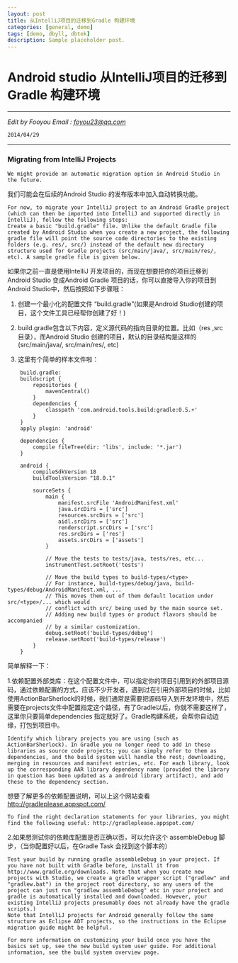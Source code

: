 ```yaml
---
layout: post
title: 从IntelliJ项目的迁移到Gradle 构建环境
categories: [general, demo]
tags: [demo, dbyll, dbtek]
description: Sample placeholder post.
---
```


<!DOCTYPE html>
<html>
<head>
<meta charset="utf-8">
<title>2014-04-29-Migrate-to-Android-studio.md</title>
<link rel="stylesheet" href="https://stackedit.io/res-min/themes/base.css" />
<script type="text/javascript" src="https://stackedit.io/libs/MathJax/MathJax.js?config=TeX-AMS_HTML"></script>
</head>
<body><div class="container"><h1 id="android-studio-从intellij项目的迁移到gradle-构建环境">Android studio 从IntelliJ项目的迁移到Gradle 构建环境</h1>

<hr>

<p><em>Edit by Fooyou Email : <a href="mailto:foyou23@qq.com">foyou23@qq.com</a></em> </p>

<pre><code>2014/04/29
</code></pre>

<hr>

<h3 id="migrating-from-intellij-projects">Migrating from IntelliJ Projects</h3>

<pre><code>We might provide an automatic migration option in Android Studio in the future.
</code></pre>

<p>我们可能会在后续的Android Studio 的发布版本中加入自动转换功能。</p>

<pre><code>For now, to migrate your IntelliJ project to an Android Gradle project (which can then be imported into IntelliJ and supported directly in IntelliJ), follow the following steps:
Create a basic "build.gradle" file. Unlike the default Gradle file created by Android Studio when you create a new project, the following gradle file will point the source code directories to the existing folders (e.g. res/, src/) instead of the default new directory structure used for Gradle projects (src/main/java/, src/main/res/, etc). A sample gradle file is given below.
</code></pre>

<p>如果你之前一直是使用IntelliJ 开发项目的，而现在想要把你的项目迁移到Android Studio 变成Android Gradle 项目的话，你可以直接导入你的项目到Android Studio中，然后按照如下步骤哦：</p>

<ol>
<li><p>创建一个最小化的配置文件 “build.gradle”(如果是Android Studio创建的项目，这个文件工具已经帮你创建了好！)</p></li>
<li><p>build.gradle包含以下内容，定义源代码的指向目录的位置。比如（res ,src 目录），而Android Studio                      创建的项目，默认的目录结构是这样的(src/main/java/, src/main/res/, etc)</p></li>
<li><p>这里有个简单的样本文件啦：</p></li>
</ol>

<pre class="prettyprint prettyprinted"><code><span class="pln">    build</span><span class="pun">.</span><span class="pln">gradle</span><span class="pun">:</span><span class="pln">
    buildscript </span><span class="pun">{</span><span class="pln">
        repositories </span><span class="pun">{</span><span class="pln">
            mavenCentral</span><span class="pun">()</span><span class="pln">
        </span><span class="pun">}</span><span class="pln">
        dependencies </span><span class="pun">{</span><span class="pln">
            classpath </span><span class="str">'com.android.tools.build:gradle:0.5.+'</span><span class="pln">
        </span><span class="pun">}</span><span class="pln">
    </span><span class="pun">}</span><span class="pln">
    apply plugin</span><span class="pun">:</span><span class="pln"> </span><span class="str">'android'</span><span class="pln">

    dependencies </span><span class="pun">{</span><span class="pln">
        compile fileTree</span><span class="pun">(</span><span class="pln">dir</span><span class="pun">:</span><span class="pln"> </span><span class="str">'libs'</span><span class="pun">,</span><span class="pln"> include</span><span class="pun">:</span><span class="pln"> </span><span class="str">'*.jar'</span><span class="pun">)</span><span class="pln">
    </span><span class="pun">}</span><span class="pln">

    android </span><span class="pun">{</span><span class="pln">
        compileSdkVersion </span><span class="lit">18</span><span class="pln">
        buildToolsVersion </span><span class="str">"18.0.1"</span><span class="pln">

        sourceSets </span><span class="pun">{</span><span class="pln">
            main </span><span class="pun">{</span><span class="pln">
                manifest</span><span class="pun">.</span><span class="pln">srcFile </span><span class="str">'AndroidManifest.xml'</span><span class="pln">
                java</span><span class="pun">.</span><span class="pln">srcDirs </span><span class="pun">=</span><span class="pln"> </span><span class="pun">[</span><span class="str">'src'</span><span class="pun">]</span><span class="pln">
                resources</span><span class="pun">.</span><span class="pln">srcDirs </span><span class="pun">=</span><span class="pln"> </span><span class="pun">[</span><span class="str">'src'</span><span class="pun">]</span><span class="pln">
                aidl</span><span class="pun">.</span><span class="pln">srcDirs </span><span class="pun">=</span><span class="pln"> </span><span class="pun">[</span><span class="str">'src'</span><span class="pun">]</span><span class="pln">
                renderscript</span><span class="pun">.</span><span class="pln">srcDirs </span><span class="pun">=</span><span class="pln"> </span><span class="pun">[</span><span class="str">'src'</span><span class="pun">]</span><span class="pln">
                res</span><span class="pun">.</span><span class="pln">srcDirs </span><span class="pun">=</span><span class="pln"> </span><span class="pun">[</span><span class="str">'res'</span><span class="pun">]</span><span class="pln">
                assets</span><span class="pun">.</span><span class="pln">srcDirs </span><span class="pun">=</span><span class="pln"> </span><span class="pun">[</span><span class="str">'assets'</span><span class="pun">]</span><span class="pln">
            </span><span class="pun">}</span><span class="pln">

            </span><span class="com">// Move the tests to tests/java, tests/res, etc...</span><span class="pln">
            instrumentTest</span><span class="pun">.</span><span class="pln">setRoot</span><span class="pun">(</span><span class="str">'tests'</span><span class="pun">)</span><span class="pln">

            </span><span class="com">// Move the build types to build-types/&lt;type&gt;</span><span class="pln">
            </span><span class="com">// For instance, build-types/debug/java, build-types/debug/AndroidManifest.xml, ...</span><span class="pln">
            </span><span class="com">// This moves them out of them default location under src/&lt;type&gt;/... which would</span><span class="pln">
            </span><span class="com">// conflict with src/ being used by the main source set.</span><span class="pln">
            </span><span class="com">// Adding new build types or product flavors should be accompanied</span><span class="pln">
            </span><span class="com">// by a similar customization.</span><span class="pln">
            debug</span><span class="pun">.</span><span class="pln">setRoot</span><span class="pun">(</span><span class="str">'build-types/debug'</span><span class="pun">)</span><span class="pln">
            release</span><span class="pun">.</span><span class="pln">setRoot</span><span class="pun">(</span><span class="str">'build-types/release'</span><span class="pun">)</span><span class="pln">
        </span><span class="pun">}</span><span class="pln">
    </span><span class="pun">}</span></code></pre>

<p>简单解释一下：</p>

<p>1.依赖配置外部类库：在这个配置文件中，可以指定你的项目引用到的外部项目源码，通过依赖配置的方式，应该不少开发者，遇到过在引用外部项目的时候，比如 使用ActionBarSherlock的时候，我们通常是需要把源码导入到开发环境中，然后需要在projects文件中配置指定这个路径，有了Gradle以后，你就不需要这样了，这里你只要简单dependencies 指定就好了。Gradle构建系统，会帮你自动边缘，打包到项目中。</p>

<pre><code>Identify which library projects you are using (such as ActionBarSherlock). In Gradle you no longer need to add in these libraries as source code projects; you can simply refer to them as dependencies, and the build system will handle the rest; downloading, merging in resources and manifest entries, etc. For each library, look up the corresponding AAR library dependency name (provided the library in question has been updated as a android library artifact), and add these to the dependency section.
</code></pre>

<p>想要了解更多的依赖配置说明，可以上这个网站查看<a href="http://gradleplease.appspot.com/">http://gradleplease.appspot.com/</a></p>

<pre><code>To find the right declaration statements for your libraries, you might find the following useful: http://gradleplease.appspot.com/
</code></pre>

<p>2.如果想测试你的依赖库配置是否正确以否，可以允许这个 assembleDebug 脚步，（当你配置好以后，在Gradle Task 会找到这个脚本的）</p>

<pre><code>Test your build by running gradle assembleDebug in your project. If you have not built with Gradle before, install it from http://www.gradle.org/downloads. Note that when you create new projects with Studio, we create a gradle wrapper script ("gradlew" and "gradlew.bat") in the project root directory, so any users of the project can just run "gradlew assembleDebug" etc in your project and gradle is automatically installed and downloaded. However, your existing IntelliJ projects presumably does not already have the gradle scripts.)
Note that IntelliJ projects for Android generally follow the same structure as Eclipse ADT projects, so the instructions in the Eclipse migration guide might be helpful.

For more information on customizing your build once you have the basics set up, see the new build system user guide. For additional information, see the build system overview page.
</code></pre></div></body>
</html>